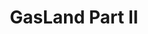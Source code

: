 ---
title: GasLand Part II
url: 'https://www.imdb.com/title/tt2795078/'
categories:
  - 49f0ae64-b03a-4d50-bbdc-edd765ef4500
description: >-
  The gas industry's portrayal of natural gas as a clean and safe alternative to
  oil is a myth, and that fracked wells inevitably leak over time, contaminating
  water and air, hurting families, and endangering the earth's climate with the
  potent greenhouse gas methane.
image: null
blueprint: action

---